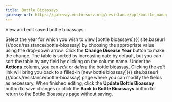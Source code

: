 ```yaml
---
title: Bottle Bioassays
gateway-url: https://gateway.vectorsurv.org/resistance/ppf/bottle_manage
---
```

View and edit saved bottle bioassays.

Select the year for which you wish to view [bottle bioassays]({{ site.baseurl }}/docs/resistance/bottle-bioassay) by choosing the appropriate value using the drop-down arrow. Click the **Change Disease Year** button to make the change. The table is sorted by increasing date by default, but you can sort the table by any field by clicking on the column name. Under the **Actions** column, you can *edit* or *delete* the bottle bioassay. Clicking the *edit* link will bring you back to a filled-in [new bottle bioassay]({{ site.baseurl }}/docs/resistance/bottle-bioassay) page where you can modify the fields as necessary. When finished editing, click the **Update Bottle Bioassay** button to save changes or click the **Back to Bottle Bioassays** button to return to the Bottle Bioassays page without saving.
